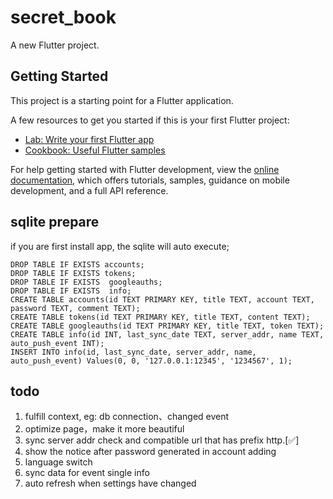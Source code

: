 # secret_book

A new Flutter project.

## Getting Started

This project is a starting point for a Flutter application.

A few resources to get you started if this is your first Flutter project:

- [Lab: Write your first Flutter app](https://docs.flutter.dev/get-started/codelab)
- [Cookbook: Useful Flutter samples](https://docs.flutter.dev/cookbook)

For help getting started with Flutter development, view the
[online documentation](https://docs.flutter.dev/), which offers tutorials,
samples, guidance on mobile development, and a full API reference.

## sqlite prepare
if you are first install app, the sqlite will auto execute;
```sqlite
DROP TABLE IF EXISTS accounts;
DROP TABLE IF EXISTS tokens;
DROP TABLE IF EXISTS  googleauths;
DROP TABLE IF EXISTS  info;
CREATE TABLE accounts(id TEXT PRIMARY KEY, title TEXT, account TEXT, password TEXT, comment TEXT);
CREATE TABLE tokens(id TEXT PRIMARY KEY, title TEXT, content TEXT);
CREATE TABLE googleauths(id TEXT PRIMARY KEY, title TEXT, token TEXT);
CREATE TABLE info(id INT, last_sync_date TEXT, server_addr, name TEXT, auto_push_event INT);
INSERT INTO info(id, last_sync_date, server_addr, name, auto_push_event) Values(0, 0, '127.0.0.1:12345', '1234567', 1);
```
## todo
1. fulfill context, eg: db connection、changed event
2. optimize page，make it more beautiful
3. sync server addr check and compatible url that has prefix http.[✅]
4. show the notice after password generated in account adding
5. language switch
6. sync data for event single info
7. auto refresh when settings have changed
